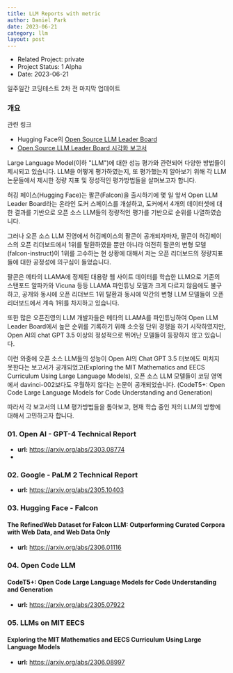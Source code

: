 ```yaml
---
title: LLM Reports with metric
author: Daniel Park
date: 2023-06-21
category: llm
layout: post
---
```


- Related Project: private 
- Project Status: 1 Alpha
- Date: 2023-06-21


일주일간 코딩테스트 2차 전 마지막 업데이트

### 개요

관련 링크
- Hugging Face의 [Open Source LLM Leader Board](https://huggingface.co/spaces/HuggingFaceH4/open_llm_leaderboard)
- [Open Source LLM Leader Board 시각화 보고서](https://github.com/dsdanielpark/Open-LLM-Leaderboard-Report)


 Large Language Model(이하 "LLM")에 대한 성능 평가와 관련되어 다양한 방법들이 제시되고 있습니다. LLM을 어떻게 평가하였는지, 또 평가했는지 알아보기 위해 각 LLM 논문들에서 제시한 정량 지표 및 정성적인 평가방법들을 살펴보고자 합니다.
 
 허깅 페이스(Hugging Face)는 팔콘(Falcon)을 출시하기에 몇 일 앞서 Open LLM Leader Board라는 온라인 도커 스페이스를 개설하고, 도커에서 4개의 데이터셋에 대한 결과를 기반으로 오픈 소스 LLM들의 정량적인 평가를 기반으로 순위를 나열하였습니다. 
 
 그러나 오픈 소스 LLM 진영에서 허깅페이스의 팔콘이 공개되자마자, 팔콘이 허깅페이스의 오픈 리더보드에서 1위를 탈환하였을 뿐만 아니라 여전히 팔콘의 변형 모델(falcon-instruct)이 1위를 고수하는 현 상황에 대해서 저는 오픈 리더보드의 정량지표들에 대한 공정성에 의구심이 들었습니다.

 팔콘은 메타의 LLAMA에 정제된 대용량 웹 사이트 데이터를 학습한 LLM으로 기존의 스탠포드 알파카와 Vicuna 등등 LLAMA 파인튜닝 모델과 크게 다르지 않음에도 불구하고, 공개와 동시에 오픈 리더보드 1위 탈환과 동시에 약간의 변형 LLM 모델들이 오픈 리더보드에서 계속 1위를 차지하고 있습니다. 
 
 또한 많은 오픈진영의 LLM 개발자들은 메타의 LLAMA를 파인튜닝하여 Open LLM Leader Board에서 높은 순위를 기록하기 위해 소숫점 단위 경쟁을 하기 시작하였지만, Open AI의 chat GPT 3.5 이상의 정성적으로 뛰어난 모델들이 등장하지 않고 있습니다.
 
 이런 와중에 오픈 소스 LLM들의 성능이 Open AI의 Chat GPT 3.5 터보에도 미치지 못한다는 보고서가 공개되었고(Exploring the MIT Mathematics and EECS Curriculum Using Large Language Models), 오픈 소스 LLM 모델들이 코딩 영역에서 davinci-002보다도 우월하지 않다는 논문이 공개되었습니다. (CodeT5+: Open Code Large Language Models for Code Understanding and Generation)

 따라서 각 보고서의 LLM 평가방법들을 톺아보고, 현재 학습 중인 저의 LLM의 방향에 대해서 고민하고자 합니다.




### 01. Open AI - GPT-4 Technical Report
- **url:** <https://arxiv.org/abs/2303.08774>
- 
### 02. Google - PaLM 2 Technical Report
- **url:** <https://arxiv.org/abs/2305.10403>

### 03. Hugging Face - Falcon
#### The RefinedWeb Dataset for Falcon LLM: Outperforming Curated Corpora with Web Data, and Web Data Only
- **url:** <https://arxiv.org/abs/2306.01116>

### 04. Open Code LLM 
#### CodeT5+: Open Code Large Language Models for Code Understanding and Generation
- **url:** <https://arxiv.org/abs/2305.07922>

### 05. LLMs on MIT EECS 
#### Exploring the MIT Mathematics and EECS Curriculum Using Large Language Models
- **url:** <https://arxiv.org/abs/2306.08997>
